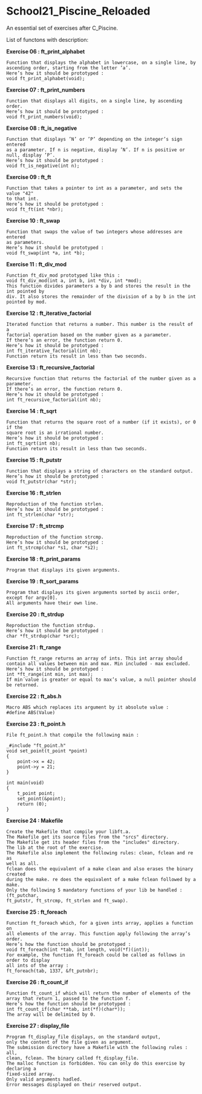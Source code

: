 # School21_Piscine_Reloaded

An essential set of exercises after C_Piscine.

List of functons with description:

__Exercise 06 : ft_print_alphabet__

    Function that displays the alphabet in lowercase, on a single line, by
    ascending order, starting from the letter ’a’.
    Here’s how it should be prototyped :
    void ft_print_alphabet(void);

__Exercise 07 : ft_print_numbers__

    Function that displays all digits, on a single line, by ascending order.
    Here’s how it should be prototyped :
    void ft_print_numbers(void);

__Exercise 08 : ft_is_negative__

    Function that displays ’N’ or ’P’ depending on the integer’s sign entered
    as a parameter. If n is negative, display ’N’. If n is positive or null, display ’P’.
    Here’s how it should be prototyped :
    void ft_is_negative(int n);
    
__Exercise 09 : ft_ft__

    Function that takes a pointer to int as a parameter, and sets the value "42"
    to that int.
    Here’s how it should be prototyped :
    void ft_ft(int *nbr);
    
__Exercise 10 : ft_swap__

    Function that swaps the value of two integers whose addresses are entered
    as parameters.
    Here’s how it should be prototyped :
    void ft_swap(int *a, int *b);
    
__Exercise 11 : ft_div_mod__

    Function ft_div_mod prototyped like this :
    void ft_div_mod(int a, int b, int *div, int *mod);
    This function divides parameters a by b and stores the result in the int pointed by
    div. It also stores the remainder of the division of a by b in the int pointed by mod.
  
__Exercise 12 : ft_iterative_factorial__

    Iterated function that returns a number. This number is the result of a
    factorial operation based on the number given as a parameter.
    If there’s an error, the function return 0.
    Here’s how it should be prototyped :
    int ft_iterative_factorial(int nb);
    Function return its result in less than two seconds.

__Exercise 13 : ft_recursive_factorial__

    Recursive function that returns the factorial of the number given as a
    parameter.
    If there’s an error, the function return 0.
    Here’s how it should be prototyped :
    int ft_recursive_factorial(int nb);
    
__Exercise 14 : ft_sqrt__

    Function that returns the square root of a number (if it exists), or 0 if the
    square root is an irrational number.
    Here’s how it should be prototyped :
    int ft_sqrt(int nb);
    Function return its result in less than two seconds.
    
__Exercise 15 : ft_putstr__

    Function that displays a string of characters on the standard output.
    Here’s how it should be prototyped :
    void ft_putstr(char *str);
    
__Exercise 16 : ft_strlen__

    Reproduction of the function strlen.
    Here’s how it should be prototyped :
    int ft_strlen(char *str);
    
__Exercise 17 : ft_strcmp__

    Reproduction of the function strcmp.
    Here’s how it should be prototyped :
    int ft_strcmp(char *s1, char *s2);
    
__Exercise 18 : ft_print_params__

    Program that displays its given arguments.
    
__Exercise 19 : ft_sort_params__

    Program that displays its given arguments sorted by ascii order, except for argv[0].
    All arguments have their own line.
    
__Exercise 20 : ft_strdup__

    Reproduction the function strdup.
    Here’s how it should be prototyped :
    char *ft_strdup(char *src);
    
__Exercise 21 : ft_range__

    Function ft_range returns an array of ints. This int array should
    contain all values between min and max. Min included - max excluded.
    Here’s how it should be prototyped :
    int *ft_range(int min, int max);
    If min´value is greater or equal to max’s value, a null pointer should be returned.
    
__Exercise 22 : ft_abs.h__

    Macro ABS which replaces its argument by it absolute value :
    #define ABS(Value)
    
__Exercise 23 : ft_point.h__

    File ft_point.h that compile the following main :
    
    _#include "ft_point.h"
    void set_point(t_point *point)
    {
        point->x = 42;
        point->y = 21;
    }
    
    int main(void)
    {
        t_point point;
        set_point(&point);
        return (0);
    }
    
__Exercise 24 : Makefile__

    Create the Makefile that compile your libft.a.
    The Makefile get its source files from the "srcs" directory.
    The Makefile get its header files from the "includes" directory.
    The lib at the root of the exercise.
    The Makefile also implement the following rules: clean, fclean and re as
    well as all.
    fclean does the equivalent of a make clean and also erases the binary created
    during the make. re does the equivalent of a make fclean followed by a make.
    Only the following 5 mandatory functions of your lib be handled : (ft_putchar,
    ft_putstr, ft_strcmp, ft_strlen and ft_swap).
    
__Exercise 25 : ft_foreach__

    Function ft_foreach which, for a given ints array, applies a function on
    all elements of the array. This function apply following the array’s order.
    Here’s how the function should be prototyped :
    void ft_foreach(int *tab, int length, void(*f)(int));
    For example, the function ft_foreach could be called as follows in order to display
    all ints of the array :
    ft_foreach(tab, 1337, &ft_putnbr);  

__Exercise 26 : ft_count_if__

    Function ft_count_if which will return the number of elements of the
    array that return 1, passed to the function f.
    Here’s how the function should be prototyped :
    int ft_count_if(char **tab, int(*f)(char*));
    The array will be delimited by 0.
    
__Exercise 27 : display_file__

    Program ft_display_file displays, on the standard output,
    only the content of the file given as argument.
    The submission directory have a Makefile with the following rules : all,
    clean, fclean. The binary called ft_display_file.
    The malloc function is forbidden. You can only do this exercise by declaring a
    fixed-sized array.
    Only valid arguments hadled.
    Error messages displayed on their reserved output.
